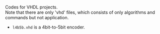 Codes for VHDL projects.  
Note that there are only 'vhd' files, which consists of only algorithms and commands but not application.  
* `l4b5b.vhd` is a 4bit-to-5bit encoder.  
